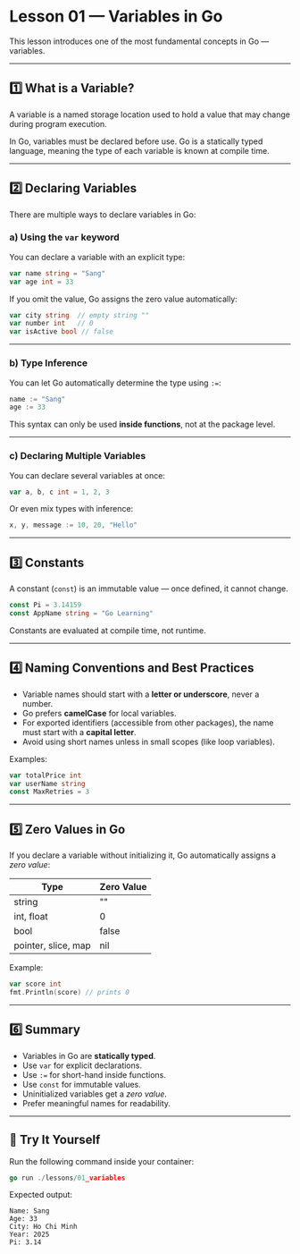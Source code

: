 # Lesson 01 — Variables in Go

This lesson introduces one of the most fundamental concepts in Go — variables.

---

## 1️⃣ What is a Variable?

A variable is a named storage location used to hold a value that may change during program execution.

In Go, variables must be declared before use. Go is a statically typed language, meaning the type of each variable is known at compile time.

---

## 2️⃣ Declaring Variables

There are multiple ways to declare variables in Go:

### a) Using the `var` keyword

You can declare a variable with an explicit type:

```go
var name string = "Sang"
var age int = 33
```

If you omit the value, Go assigns the zero value automatically:

```go
var city string  // empty string ""
var number int   // 0
var isActive bool // false
```

---

### b) Type Inference

You can let Go automatically determine the type using `:=`:

```go
name := "Sang"
age := 33
```

This syntax can only be used **inside functions**, not at the package level.

---

### c) Declaring Multiple Variables

You can declare several variables at once:

```go
var a, b, c int = 1, 2, 3
```

Or even mix types with inference:

```go
x, y, message := 10, 20, "Hello"
```

---

## 3️⃣ Constants

A constant (`const`) is an immutable value — once defined, it cannot change.

```go
const Pi = 3.14159
const AppName string = "Go Learning"
```

Constants are evaluated at compile time, not runtime.

---

## 4️⃣ Naming Conventions and Best Practices

- Variable names should start with a **letter or underscore**, never a number.
- Go prefers **camelCase** for local variables.
- For exported identifiers (accessible from other packages), the name must start with a **capital letter**.
- Avoid using short names unless in small scopes (like loop variables).

Examples:

```go
var totalPrice int
var userName string
const MaxRetries = 3
```

---

## 5️⃣ Zero Values in Go

If you declare a variable without initializing it, Go automatically assigns a *zero value*:

| Type        | Zero Value |
|--------------|------------|
| string       | ""         |
| int, float   | 0          |
| bool         | false      |
| pointer, slice, map | nil |

Example:

```go
var score int
fmt.Println(score) // prints 0
```

---

## 6️⃣ Summary

- Variables in Go are **statically typed**.
- Use `var` for explicit declarations.
- Use `:=` for short-hand inside functions.
- Use `const` for immutable values.
- Uninitialized variables get a *zero value*.
- Prefer meaningful names for readability.

---

## 🚀 Try It Yourself

Run the following command inside your container:

```go
go run ./lessons/01_variables
```

Expected output:

```plaintext
Name: Sang
Age: 33
City: Ho Chi Minh
Year: 2025
Pi: 3.14
```
